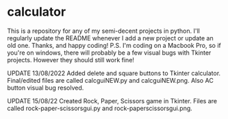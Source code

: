 # calculator
This is a repository for any of my semi-decent projects in python.
I'll regularly update the README whenever I add a new project or update an old one. 
Thanks, and happy coding!
P.S. I'm coding on a Macbook Pro, so if you're on windows, there will probably be a few visual bugs with Tkinter projects. However they should still work fine!

UPDATE
13/08/2022
Added delete and square buttons to Tkinter calculator. Final/edited files are called calcguiNEW.py and calcguiNEW.png. Also AC button visual bug resolved. 

UPDATE 
15/08/22
Created Rock, Paper, Scissors game in Tkinter. Files are called rock-paper-scissorsgui.py and rock-paperscissorsgui.png. 
